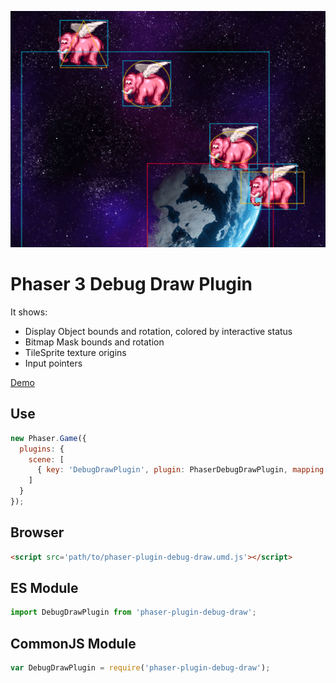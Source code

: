 ![Preview](./preview.png)

Phaser 3 Debug Draw Plugin
==========================

It shows:

- Display Object bounds and rotation, colored by interactive status
- Bitmap Mask bounds and rotation
- TileSprite texture origins
- Input pointers

[Demo](https://codepen.io/samme/full/zMZyOM/)

Use
---

```javascript
new Phaser.Game({
  plugins: {
    scene: [
      { key: 'DebugDrawPlugin', plugin: PhaserDebugDrawPlugin, mapping: 'debugDraw' }
    ]
  }
});
```

Browser
-------

```html
<script src='path/to/phaser-plugin-debug-draw.umd.js'></script>
```

ES Module
---------

```javascript
import DebugDrawPlugin from 'phaser-plugin-debug-draw';
```

CommonJS Module
---------------

```javascript
var DebugDrawPlugin = require('phaser-plugin-debug-draw');
```
